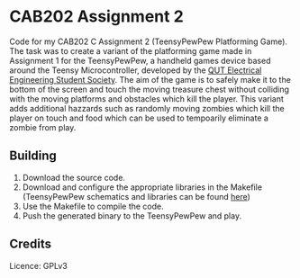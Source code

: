 # CAB202 Assignment 2
Code for my CAB202 C Assignment 2 (TeensyPewPew Platforming Game). The task was to create a variant of the platforming game made in Assignment 1 for the TeensyPewPew, a handheld games device based around the Teensy Microcontroller, developed by the [QUT Electrical Engineering Student Society](http://www.quteess.com/). The aim of the game is to safely make it to the bottom of the screen and touch the moving treasure chest without colliding with the moving platforms and obstacles which kill the player. This variant adds additional hazzards such as randomly moving zombies which kill the player on touch and food which can be used to tempoarily eliminate a zombie from play.

## Building
1. Download the source code.
2. Download and configure the appropriate libraries in the Makefile (TeensyPewPew schematics and libraries can be found [here](https://github.com/trjstewart/qut-cab202/tree/master/Teensy%20Resources))
2. Use the Makefile to compile the code.
3. Push the generated binary to the TeensyPewPew and play.

## Credits

Licence: GPLv3